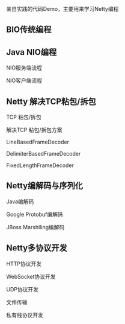 亲自实践的代码Demo，主要用来学习Netty编程

## BIO传统编程

## Java NIO编程

NIO服务端流程

NIO客户端流程

## Netty 解决TCP粘包/拆包

TCP 粘包/拆包

解决TCP 粘包/拆包方案

LineBasedFrameDecoder

DelimiterBasedFrameDecoder

FixedLengthFrameDecoder

## Netty编解码与序列化

Java编解码

Google Protobuf编解码

JBoss Marshlling编解码

## Netty多协议开发

HTTP协议开发

WebSocket协议开发

UDP协议开发

文件传输

私有栈协议开发




